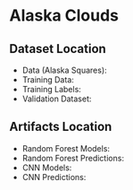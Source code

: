 # Alaska Clouds

## Dataset Location

- Data (Alaska Squares):
- Training Data:
- Training Labels:
- Validation Dataset:

## Artifacts Location

- Random Forest Models:
- Random Forest Predictions:
- CNN Models:
- CNN Predictions: